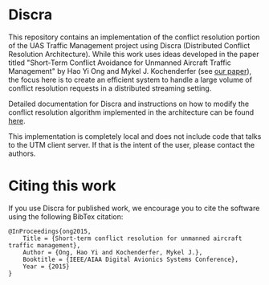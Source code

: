 # Discra

This repository contains an implementation of the conflict resolution portion of the UAS Traffic Management project using Discra (Distributed Conflict Resolution Architecture). While this work uses ideas developed in the paper titled "Short-Term Conflict Avoidance for Unmanned Aircraft Traffic Management" by Hao Yi Ong and Mykel J. Kochenderfer (see [our paper](http://web.stanford.edu/~haoyi/projects/short-term-conf-reso.pdf)), the focus here is to create an efficient system to handle a large volume of conflict resolution requests in a distributed streaming setting.

Detailed documentation for Discra and instructions on how to modify the conflict resolution algorithm implemented in the architecture can be found [here](http://discra.readthedocs.org/en/latest/).

This implementation is completely local and does not include code that talks to the UTM client server. If that is the intent of the user, please contact the authors.

# Citing this work

If you use Discra for published work, we encourage you to cite the software using the following BibTex citation:

    @InProceedings{ong2015,
        Title = {Short-term conflict resolution for unmanned aircraft traffic management},
        Author = {Ong, Hao Yi and Kochenderfer, Mykel J.},
        Booktitle = {IEEE/AIAA Digital Avionics Systems Conference},
        Year = {2015}
    }